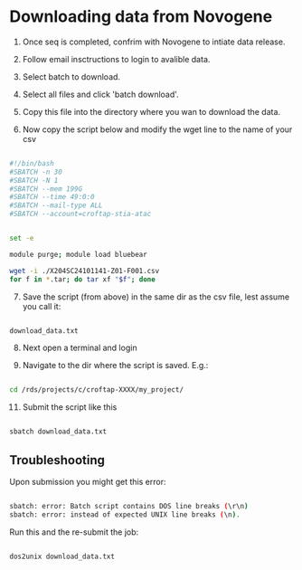 
# Downloading data from Novogene

1. Once seq is completed, confrim with Novogene to intiate data release.

2. Follow email insctructions to login to avalible data.

3. Select batch to download.

4. Select all files and click 'batch download'.

5. Copy this file into the directory where you wan to download the data.

6. Now copy the script below and modify the wget line to the name of your csv



```bash

#!/bin/bash
#SBATCH -n 30
#SBATCH -N 1
#SBATCH --mem 199G
#SBATCH --time 49:0:0
#SBATCH --mail-type ALL
#SBATCH --account=croftap-stia-atac


set -e

module purge; module load bluebear

wget -i ./X204SC24101141-Z01-F001.csv
for f in *.tar; do tar xf "$f"; done

```

7. Save the script (from above) in the same dir as the csv file, lest assume you call it:

```bash

download_data.txt

```

8. Next open a terminal and login

9. Navigate to the dir where the script is saved. E.g.:

 ```bash

cd /rds/projects/c/croftap-XXXX/my_project/

 ```




11. Submit the script like this

 ```bash

sbatch download_data.txt

 ```

## Troubleshooting

Upon submission you might get this error:

 ```bash

sbatch: error: Batch script contains DOS line breaks (\r\n)
sbatch: error: instead of expected UNIX line breaks (\n).

 ```

Run this and the re-submit the job:

```bash

dos2unix download_data.txt

 ```
